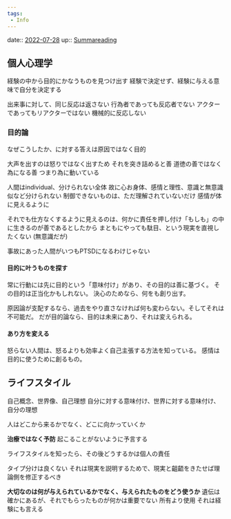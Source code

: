 ```yaml
---
tags:
 - Info
---
```


date:: [2022-07-28](Daily_Note/2022-07-28.md)
up:: [Summareading](../Bar/Summareading.md)

## 個人心理学
経験の中から目的にかなうものを見つけ出す
経験で決定せず、経験に与える意味で自分を決定する

出来事に対して、同じ反応は返さない
行為者であっても反応者でない
アクターであってもリアクターではない
機械的に反応しない

### 目的論
なぜこうしたか、に対する答えは原因ではなく目的

大声を出すのは怒りではなく出すため
それを突き詰めると善
道徳の善ではなく為になる善
つまり為に動いている

人間はindividual、分けられない全体
故に心お身体、感情と理性、意識と無意識似など分けられない
制御できないものは、ただ理解されていないだけ
感情が体に見えるように

それでも仕方なくするように見えるのは、何かに責任を押し付け「もしも」の中に生きるのが善であるとしたから
まともにやっても駄目、という現実を直視したくない
(無意識だが)

事故にあった人間がいつもPTSDになるわけじゃない

#### 目的に叶うものを探す
常に行動には先に目的という「意味付け」があり、その目的は善に基づく。
その目的は正当化かもしれない。
決心のためなら、何をも創り出す。

原因論が支配するなら、過去をやり直さなければ何も変わらない。そしてそれは不可能だ。
だが目的論なら、目的は未来にあり、それは変えられる。

#### あり方を変える
怒らない人間は、怒るよりも効率よく自己主張する方法を知っている。
感情は目的に使うために創るもの。

## ライフスタイル
自己概念、世界像、自己理想
自分に対する意味付け、世界に対する意味付け、自分の理想

人はどこから来るかでなく、どこに向かっていくか

**治療ではなく予防**
起こることがないように予言する

ライフスタイルを知ったら、その後どうするかは個人の責任

タイプ分けは良くない
それは現実を説明するためで、現実と齟齬をきたせば理論側を修正するべき

**大切なのは何が与えられているかでなく、与えられたものをどう使うか**
遺伝は確かにあるが、それでもらったものが何かは重要でない
所有より使用
それは経験にも言える